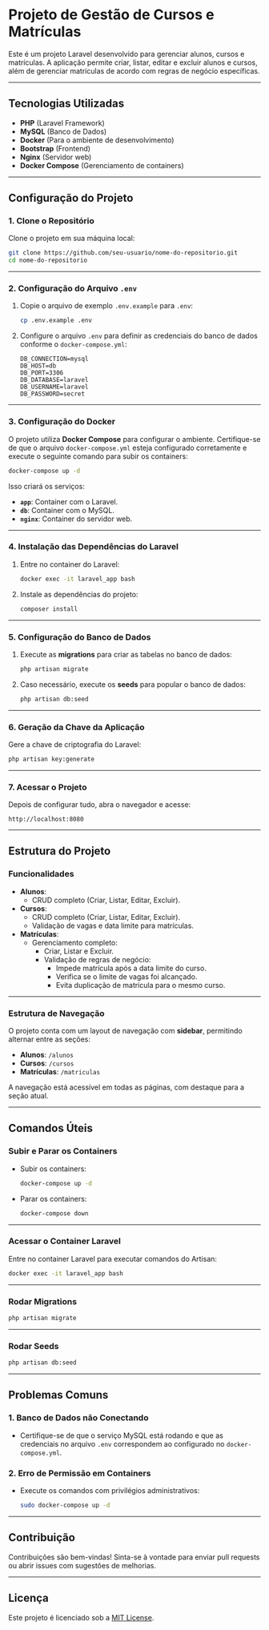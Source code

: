 
# Projeto de Gestão de Cursos e Matrículas

Este é um projeto Laravel desenvolvido para gerenciar alunos, cursos e matrículas. A aplicação permite criar, listar, editar e excluir alunos e cursos, além de gerenciar matrículas de acordo com regras de negócio específicas.

---

## **Tecnologias Utilizadas**
- **PHP** (Laravel Framework)
- **MySQL** (Banco de Dados)
- **Docker** (Para o ambiente de desenvolvimento)
- **Bootstrap** (Frontend)
- **Nginx** (Servidor web)
- **Docker Compose** (Gerenciamento de containers)

---

## **Configuração do Projeto**

### **1. Clone o Repositório**
Clone o projeto em sua máquina local:
```bash
git clone https://github.com/seu-usuario/nome-do-repositorio.git
cd nome-do-repositorio
```

---

### **2. Configuração do Arquivo `.env`**
1. Copie o arquivo de exemplo `.env.example` para `.env`:
   ```bash
   cp .env.example .env
   ```
2. Configure o arquivo `.env` para definir as credenciais do banco de dados conforme o `docker-compose.yml`:
   ```env
   DB_CONNECTION=mysql
   DB_HOST=db
   DB_PORT=3306
   DB_DATABASE=laravel
   DB_USERNAME=laravel
   DB_PASSWORD=secret
   ```

---

### **3. Configuração do Docker**
O projeto utiliza **Docker Compose** para configurar o ambiente. Certifique-se de que o arquivo `docker-compose.yml` esteja configurado corretamente e execute o seguinte comando para subir os containers:
```bash
docker-compose up -d
```

Isso criará os serviços:
- **`app`**: Container com o Laravel.
- **`db`**: Container com o MySQL.
- **`nginx`**: Container do servidor web.

---

### **4. Instalação das Dependências do Laravel**
1. Entre no container do Laravel:
   ```bash
   docker exec -it laravel_app bash
   ```
2. Instale as dependências do projeto:
   ```bash
   composer install
   ```

---

### **5. Configuração do Banco de Dados**
1. Execute as **migrations** para criar as tabelas no banco de dados:
   ```bash
   php artisan migrate
   ```
2. Caso necessário, execute os **seeds** para popular o banco de dados:
   ```bash
   php artisan db:seed
   ```

---

### **6. Geração da Chave da Aplicação**
Gere a chave de criptografia do Laravel:
```bash
php artisan key:generate
```

---

### **7. Acessar o Projeto**
Depois de configurar tudo, abra o navegador e acesse:
```
http://localhost:8080
```

---

## **Estrutura do Projeto**

### **Funcionalidades**
- **Alunos**:
  - CRUD completo (Criar, Listar, Editar, Excluir).
- **Cursos**:
  - CRUD completo (Criar, Listar, Editar, Excluir).
  - Validação de vagas e data limite para matrículas.
- **Matrículas**:
  - Gerenciamento completo:
    - Criar, Listar e Excluir.
    - Validação de regras de negócio:
      - Impede matrícula após a data limite do curso.
      - Verifica se o limite de vagas foi alcançado.
      - Evita duplicação de matrícula para o mesmo curso.

---

### **Estrutura de Navegação**
O projeto conta com um layout de navegação com **sidebar**, permitindo alternar entre as seções:
- **Alunos**: `/alunos`
- **Cursos**: `/cursos`
- **Matrículas**: `/matriculas`

A navegação está acessível em todas as páginas, com destaque para a seção atual.

---

## **Comandos Úteis**

### **Subir e Parar os Containers**
- Subir os containers:
  ```bash
  docker-compose up -d
  ```
- Parar os containers:
  ```bash
  docker-compose down
  ```

---

### **Acessar o Container Laravel**
Entre no container Laravel para executar comandos do Artisan:
```bash
docker exec -it laravel_app bash
```

---

### **Rodar Migrations**
```bash
php artisan migrate
```

---

### **Rodar Seeds**
```bash
php artisan db:seed
```

---

## **Problemas Comuns**

### **1. Banco de Dados não Conectando**
- Certifique-se de que o serviço MySQL está rodando e que as credenciais no arquivo `.env` correspondem ao configurado no `docker-compose.yml`.

### **2. Erro de Permissão em Containers**
- Execute os comandos com privilégios administrativos:
  ```bash
  sudo docker-compose up -d
  ```

---

## **Contribuição**
Contribuições são bem-vindas! Sinta-se à vontade para enviar pull requests ou abrir issues com sugestões de melhorias.

---

## **Licença**
Este projeto é licenciado sob a [MIT License](LICENSE).
